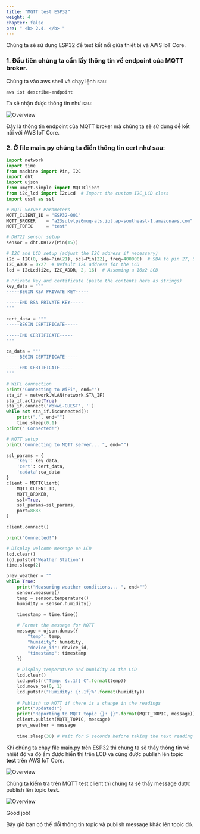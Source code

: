 ```yaml
---
title: "MQTT test ESP32"
weight: 4
chapter: false
pre: " <b> 2.4. </b> "
---
```


Chúng ta sẽ sử dụng ESP32 để test kết nối giữa thiết bị và AWS IoT Core.


### 1. Đầu tiên chúng ta cần lấy thông tin về endpoint của MQTT broker.

Chúng ta vào aws shell và chạy lệnh sau:

    aws iot describe-endpoint

Ta sẽ nhận được thông tin như sau:

![Overview](/fcj-ss2-workshop-003/images/28.png)

Đây là thông tin endpoint của MQTT broker mà chúng ta sẽ sử dụng để kết nối với AWS IoT Core.

### 2. Ở file main.py chúng ta điền thông tin cert như sau:

```python
import network
import time
from machine import Pin, I2C
import dht
import ujson
from umqtt.simple import MQTTClient
from i2c_lcd import I2cLcd  # Import the custom I2C_LCD class
import ussl as ssl

# MQTT Server Parameters
MQTT_CLIENT_ID = "ESP32-001"
MQTT_BROKER    = "a23sutvtpz6muq-ats.iot.ap-southeast-1.amazonaws.com"
MQTT_TOPIC     = "test"

# DHT22 sensor setup
sensor = dht.DHT22(Pin(15))

# I2C and LCD setup (adjust the I2C address if necessary)
i2c = I2C(0, sda=Pin(21), scl=Pin(22), freq=400000)  # SDA to pin 27, SCL to pin 26
I2C_ADDR = 0x27  # Default I2C address for the LCD
lcd = I2cLcd(i2c, I2C_ADDR, 2, 16)  # Assuming a 16x2 LCD

# Private key and certificate (paste the contents here as strings)
key_data = """
-----BEGIN RSA PRIVATE KEY-----

-----END RSA PRIVATE KEY-----
"""

cert_data = """
-----BEGIN CERTIFICATE-----

-----END CERTIFICATE-----
"""

ca_data = """
-----BEGIN CERTIFICATE-----

-----END CERTIFICATE-----
"""

# WiFi connection
print("Connecting to WiFi", end="")
sta_if = network.WLAN(network.STA_IF)
sta_if.active(True)
sta_if.connect('Wokwi-GUEST', '')
while not sta_if.isconnected():
    print(".", end="")
    time.sleep(0.1)
print(" Connected!")

# MQTT setup
print("Connecting to MQTT server... ", end="")

ssl_params = {
    'key': key_data,
    'cert': cert_data,
    'cadata':ca_data
}
client = MQTTClient(
    MQTT_CLIENT_ID, 
    MQTT_BROKER, 
    ssl=True,
    ssl_params=ssl_params,
    port=8883
)

client.connect()

print("Connected!")

# Display welcome message on LCD
lcd.clear()
lcd.putstr("Weather Station")
time.sleep(2)

prev_weather = ""
while True:
    print("Measuring weather conditions... ", end="")
    sensor.measure() 
    temp = sensor.temperature()
    humidity = sensor.humidity()

    timestamp = time.time()
    
    # Format the message for MQTT
    message = ujson.dumps({
        "temp": temp,
        "humidity": humidity,
        "device_id": device_id,
        "timestamp": timestamp
    })
    
    # Display temperature and humidity on the LCD
    lcd.clear()
    lcd.putstr("Temp: {:.1f} C".format(temp))
    lcd.move_to(0, 1)
    lcd.putstr("Humidity: {:.1f}%".format(humidity))
    
    # Publish to MQTT if there is a change in the readings
    print("Updated!")
    print("Reporting to MQTT topic {}: {}".format(MQTT_TOPIC, message))
    client.publish(MQTT_TOPIC, message)
    prev_weather = message
        
    time.sleep(30) # Wait for 5 seconds before taking the next reading
```
Khi chúng ta chạy file main.py trên ESP32 thì chúng ta sẽ thấy thông tin về nhiệt độ và độ ẩm được hiển thị trên LCD và cũng được publish lên topic **test** trên AWS IoT Core.

![Overview](/fcj-ss2-workshop-003/images/29.png)

Chúng ta kiểm tra trên MQTT test client thì chúng ta sẽ thấy message được publish lên topic **test**.

![Overview](/fcj-ss2-workshop-003/images/30.png)

Good job!

Bây giờ bạn có thể đổi thông tin topic và publish message khác lên topic đó.